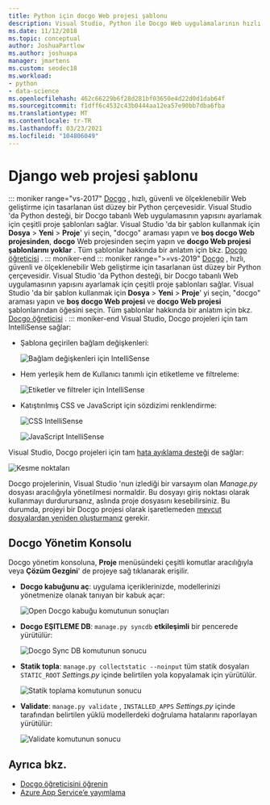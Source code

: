 ```yaml
---
title: Python için docgo Web projesi şablonu
description: Visual Studio, Python ile Docgo Web uygulamalarının hızlı bir şekilde oluşturulmasına yönelik kapsamlı bir şablon sağlar.
ms.date: 11/12/2018
ms.topic: conceptual
author: JoshuaPartlow
ms.author: joshuapa
manager: jmartens
ms.custom: seodec18
ms.workload:
- python
- data-science
ms.openlocfilehash: 462c66229b6f28d281bf03650e4d22d0d1dab64f
ms.sourcegitcommit: f1dff6c4532c43b0444aa12ea57e90bb7dba6fba
ms.translationtype: MT
ms.contentlocale: tr-TR
ms.lasthandoff: 03/23/2021
ms.locfileid: "104806049"
---
```

# <a name="django-web-project-template"></a>Django web projesi şablonu
::: moniker range="vs-2017"
[Docgo](https://www.djangoproject.com/) , hızlı, güvenli ve ölçeklenebilir Web geliştirme için tasarlanan üst düzey bir Python çerçevesidir. Visual Studio 'da Python desteği, bir Docgo tabanlı Web uygulamasının yapısını ayarlamak için çeşitli proje şablonları sağlar. Visual Studio 'da bir şablon kullanmak için **Dosya**  >  **Yeni**  >  **Proje**' yi seçin, "docgo" araması yapın ve **boş docgo Web projesinden**, **docgo** Web projesinden seçim yapın ve **docgo Web projesi şablonlarını yoklar** . Tüm şablonlar hakkında bir anlatım için bkz. [Docgo öğreticisi](learn-django-in-visual-studio-step-01-project-and-solution.md) .
::: moniker-end
::: moniker range=">=vs-2019"
[Docgo](https://www.djangoproject.com/) , hızlı, güvenli ve ölçeklenebilir Web geliştirme için tasarlanan üst düzey bir Python çerçevesidir. Visual Studio 'da Python desteği, bir Docgo tabanlı Web uygulamasının yapısını ayarlamak için çeşitli proje şablonları sağlar. Visual Studio 'da bir şablon kullanmak için **Dosya**  >  **Yeni**  >  **Proje**' yi seçin, "docgo" araması yapın ve **boş docgo Web projesi** ve **docgo Web projesi** şablonlarından öğesini seçin. Tüm şablonlar hakkında bir anlatım için bkz. [Docgo öğreticisi](learn-django-in-visual-studio-step-01-project-and-solution.md) .
::: moniker-end
Visual Studio, Docgo projeleri için tam IntelliSense sağlar:

- Şablona geçirilen bağlam değişkenleri:

    ![Bağlam değişkenleri için IntelliSense](media/template-django-intellisense.png)

- Hem yerleşik hem de Kullanıcı tanımlı için etiketleme ve filtreleme:

    ![Etiketler ve filtreler için IntelliSense](media/template-django-intellisense-filter.png)

- Katıştırılmış CSS ve JavaScript için sözdizimi renklendirme:

    ![CSS IntelliSense](media/template-django-intellisense-css.png)

    ![JavaScript IntelliSense](media/template-django-intellisense-js.png)

Visual Studio, Docgo projeleri için tam [hata ayıklama desteği](debugging-python-in-visual-studio.md) de sağlar:

![Kesme noktaları](media/template-django-debugging.png)

Docgo projelerinin, Visual Studio 'nun izlediği bir varsayım olan *Manage.py* dosyası aracılığıyla yönetilmesi normaldir. Bu dosyayı giriş noktası olarak kullanmayı durdurursanız, aslında proje dosyasını kesebilirsiniz. Bu durumda, projeyi bir Docgo projesi olarak işaretlemeden [mevcut dosyalardan yeniden oluşturmanız](managing-python-projects-in-visual-studio.md#create-a-project-from-existing-files) gerekir.

## <a name="django-management-console"></a>Docgo Yönetim Konsolu

Docgo yönetim konsoluna, **Proje** menüsündeki çeşitli komutlar aracılığıyla veya **Çözüm Gezgini**' de projeye sağ tıklanarak erişilir.

- **Docgo kabuğunu aç**: uygulama içeriklerinizde, modellerinizi yönetmenize olanak tanıyan bir kabuk açar:

    ![Open Docgo kabuğu komutunun sonuçları](media/template-django-console-shell.png)

- **Docgo EŞITLEME DB**: `manage.py syncdb` **etkileşimli** bir pencerede yürütülür:

    ![Docgo Sync DB komutunun sonucu](media/template-django-console-sync-db.png)

- **Statik topla**: `manage.py collectstatic --noinput` tüm statik dosyaları `STATIC_ROOT` *Settings.py* içinde belirtilen yola kopyalamak için yürütülür.

    ![Statik toplama komutunun sonucu](media/template-django-console-collect-static.png)

- **Validate**: `manage.py validate` , `INSTALLED_APPS` *Settings.py* içinde tarafından belirtilen yüklü modellerdeki doğrulama hatalarını raporlayan yürütülür:

    ![Validate komutunun sonucu](media/template-django-console-validate.png)

## <a name="see-also"></a>Ayrıca bkz.

- [Docgo öğreticisini öğrenin](learn-django-in-visual-studio-step-01-project-and-solution.md)
- [Azure App Service’e yayımlama](publishing-python-web-applications-to-azure-from-visual-studio.md)

